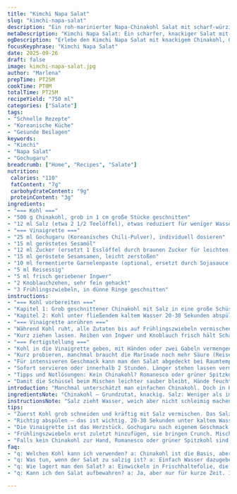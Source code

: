 ```yaml
---
title: "Kimchi Napa Salat"
slug: "kimchi-napa-salat"
description: "Ein roh-marinierter Napa-Chinakohl Salat mit scharf-würziger Gochugaru-Vinaigrette. Das Salz zieht Wasser aus dem Kohl, macht ihn geschmeidig und bereitet ihn optimal vor für das Marinieren. Die Marinade kombiniert süß-scharf, nussig und umami-Noten dank geröstetem Sesamöl, Zucker und fermentierter Garnelenpaste. Frischer Ingwer und Knoblauch sorgen für zusätzliche Würze, während Frühlingszwiebeln Frische und Textur bringen. Der Kohl bleibt knackig, nicht matschig, durch schnelles Abspülen und sanftes Auspressen. Einfach, schnell, intensiv – für die, die mehr als nur Salat wollen."
metaDescription: "Kimchi Napa Salat: Ein scharfer, knackiger Salat mit Gochugaru-Vinaigrette. Fresher Geschmack aus dem asiatischen Raum, einfach zuzubereiten."
ogDescription: "Erlebe den Kimchi Napa Salat mit knackigem Chinakohl, Gochugaru und knackigen Frühlingszwiebeln für ein unverwechselbares Geschmackserlebnis."
focusKeyphrase: "Kimchi Napa Salat"
date: 2025-09-26
draft: false
image: kimchi-napa-salat.jpg
author: "Marlena"
prepTime: PT25M
cookTime: PT0M
totalTime: PT25M
recipeYield: "750 ml"
categories: ["Salate"]
tags:
- "Schnelle Rezepte"
- "Koreanische Küche"
- "Gesunde Beilagen"
keywords:
- "Kimchi"
- "Napa Salat"
- "Gochugaru"
breadcrumb: ["Home", "Recipes", "Salate"]
nutrition: 
 calories: "110"
 fatContent: "7g"
 carbohydrateContent: "9g"
 proteinContent: "3g"
ingredients:
- "=== Kohl ==="
- "500 g Chinakohl, grob in 1 cm große Stücke geschnitten"
- "12 ml Salz (etwa 2 1/2 Teelöffel), etwas reduziert für weniger Wasserverlust"
- "=== Vinaigrette ==="
- "25 ml Gochugaru (Koreanisches Chili-Pulver), individuell dosieren"
- "15 ml geröstetes Sesamöl"
- "12 ml Zucker (ersetzt 1 Esslöffel durch braunen Zucker für leichten Karamellgeschmack)"
- "15 ml geröstete Sesamsamen, leicht zerstoßen"
- "10 ml fermentierte Garnelenpaste (optional, ersetzt durch Sojasauce für Vegetarier)"
- "5 ml Reisessig"
- "5 ml frisch geriebener Ingwer"
- "2 Knoblauchzehen, sehr fein gehackt"
- "3 Frühlingszwiebeln, in dünne Ringe geschnitten"
instructions:
- "=== Kohl vorbereiten ==="
- "Kapitel 1: Grob geschnittener Chinakohl mit Salz in eine große Schüssel geben; Hände eintauchen, kräftig mischen, das Salz soll nicht sporadisch verteilt sein, sondern überall anhaften. Gefühl ist wichtig. Nach 25-35 Minuten wird der Kohl sichtbar schrumpfen, Wasser austreten, Blätter schauen glasig aus. Nicht länger liegen lassen sonst wird matschig – lieber öfter die Textur checken."
- "Kapitel 2: Kohl unter fließendem kaltem Wasser 20-30 Sekunden abspülen. Kurz, stark genug um Salzreste zu entfernen, aber nicht so lange, dass Säure verloren geht. Mit den Händen sanft ausdrücken, nicht auswringen. Ziel: Feuchte, aber nicht wässrige Kohlstücke behalten."
- "=== Vinaigrette anrühren ==="
- "Während Kohl ruht, alle Zutaten bis auf Frühlingszwiebeln vermischen: Gochugaru, Sesamöl, Zucker, Sesamsamen, Garnelenpaste, Reisessig, Ingwer und Knoblauch. Die Garnelenpaste vorher leicht mit warmem Wasser anrühren, damit sie sich besser verteilt. Schmeckt roh knallig und scharf, die süße und nussige Balance ist ausschlaggebend."
- "Kurz ziehen lassen. Reiben von Ingwer und Knoblauch frisch hält Schärfe bei. Dann Frühlingszwiebeln hinzufügen, leichter knackiger Kontrast."
- "=== Fertigstellung ==="
- "Kohl in die Vinaigrette geben, mit Händen oder zwei Gabeln vermengen, bis alle Stücke sichtbar mit Marinade glänzen und eine rote Schicht tragen. Nicht zu fest drücken, Kohl soll nicht brechen."
- "Kurz probieren, manchmal braucht die Marinade noch mehr Säure (Reisessig), Süße oder Schärfe. Kabeljau fingerbreit „Touch-Test“: Kohl noch knackig, leicht biegsam, aber nicht weich. Ein paar Minuten steht er durch, setzt Aromen frei, doch frischknackiger Biss bleibt."
- "Für intensiveren Geschmack kann man den Salat abgedeckt bei Raumtemperatur 10 Minuten ruhen lassen. Danach endgültig rühren, eventuell fein geschnittene frische Chilischote oder geröstete Nori-Streifen hinzufügen – für texturale Überraschungen und extra Tiefgang."
- "Sofort servieren oder innerhalb 2 Stunden. Länger stehen lassen vermeidet man, sonst zu intensiv fermentiert und Kohl viel weicher, verliert die ursprüngliche Frische."
- "Tipps und Notlösungen: Kein Chinakohl? Romanesco oder grüner Spitzkohl funktionieren, allerdings Textur leicht anders. Statt Garnelenpaste Sojasauce oder Miso nehmen, fermentierter Geschmack bleibt, ohne Meeresnoten. Sesamöl darf nicht roh gelassen werden; leichtes Anrösten entfaltet viel Aroma, macht den Unterschied."
- "Damit die Schüssel beim Mischen leichter sauber bleibt, Hände feucht halten und nicht allzu lange auf einmal mischen. Das Kohlwasser aufzubewahren, ist oft eine gute Idee, wenn man den Salat später etwas saurer oder saftiger machen will."
introduction: "Manchmal unterschätzt man einfachen Chinakohl. Doch in Kombination mit der scharfen, süßlichen und umami-intensiven Gochugaru-Vinaigrette entsteht ein vibrierender Salat, der fast an fermentiertes Kimchi erinnert – ohne lange Wartezeit. Das Geheimnis liegt in der Salzbehandlung: nicht zu kurz, nicht zu lang, entsteht der perfekte Biss und zugleich lockert sich der Kohl. Geröstetes Sesamöl, fermentierte Garnelenpaste (ersetzbar), frischer Ingwer und Knoblauch setzen scharfe, würzige Akzente, während Frühlingszwiebeln für Frische und Textur sorgen. Schnell, unkompliziert. Für neugierige Köche, die Geschmack ohne Fermentation suchen."
ingredientsNote: "Chinakohl – Grundzutat, knackig. Salz: Weniger als im Original, um Kohl nicht zu wässrig zu machen. Zucker – brauner Zucker gibt leicht karamelligen Beigeschmack, perfekt zu der Schärfe. Garnelenpaste: Wer Vegetarier ist, einfach Sojasauce oder misoartige Paste verwenden, ähnlicher Umami-Kick. Gochugaru: Achtung mit Dosierung, nicht jeder mag es zu scharf. Sesamöl: Immer geröstet, roh schmeckt schal. Frischer Ingwer und Knoblauch dürfen nicht zu grob gehackt sein, sonst nimmt der Salat eine rohe, harte Schärfe. Frühlingszwiebeln: Super wichtig für Crunch und Farben."
instructionsNote: "Salz zieht Wasser, weich aber nicht schleimig machen. Kohl beobachten, besser zu kurz als zu lang salzen. Abspülen nicht vergessen, sonst zu salzig. Marinade vermischen langsam, damit sich Zucker und Gewürze auflösen, vorm Mischen Frühlingszwiebeln erst zum Schluss. Kohl in Marinade vorsichtig unterheben, kein Zerdrücken. Wer will: kurze Ruhezeit zum Durchziehen – aber nicht zu lange, sonst wird Saures zu dominant und Textur matschig. Sofort servieren für frische knackige Variante, sonst als Beilage zu kräftigen koreanischen Gerichten gut geeignet."
tips:
- "Zuerst Kohl grob schneiden und kräftig mit Salz vermischen. Das Salz zieht Wasser heraus, was Geschmack intensiviert. Augen auf, Struktur der Blätter beobachten. Achte darauf, nicht zu lange zu salzen. Ein idealer Zeitrahmen ist 25-35 Minuten. Kürzer geht, aber dann wird der Kohl nicht geschmeidig genug. Bei längeren Intervallen droht matschige Textur."
- "Richtig abspülen – das ist wichtig. 20-30 Sekunden unter kaltem Wasser reiben, um Salzreste zu entfernen. Achte darauf, nicht länger zu spülen, sonst verliert der Kohl seine frische Säure. Nach dem Abspülen sanft ausdrücken, aber nicht auswringen. Ausdrücken muss vorsichtig sein, Ziel ist eine feuchte, dennoch feste Konsistenz."
- "Die Vinaigrette ist das Herzstück. Gochugaru nach eigenem Geschmack dosieren. Finger gleich reinschmecken, hier hat jeder ein anderes Empfinden für Schärfe. Wenn du eine milde Variante suchst, ersetze etwas mit weniger Gochugaru. Experimentiere mit der Balance zwischen Süße und Schärfe. Brauner Zucker gibt eine schöne Karamellnote. Mehr Süße gefällig? Ein zusätzlicher halber Esslöffel kann helfen."
- "Frühlingszwiebeln erst zuletzt hinzufügen, sie bringen Crunch. Mischen nur sanft. Kohl nicht zerdrücken. Er soll knackig bleiben. 10 Minuten bei Raumtemperatur wirken lassen, um den Geschmack zu intensivieren. Aber dann sofort servieren, sonst wird er sauer. Achte auf die Textur, die muss knackig bleiben!"
- "Falls kein Chinakohl zur Hand, Romanesco oder grüner Spitzkohl sind gute Alternativen. Textur bleibt etwas anders, aber Geschmack ist ebenfalls lecker. Garnelenpaste ist optional. Damit es für Vegetarier passt, einfach Sojasauce oder Miso verwenden. Der Umami-Geschmack bleibt, aber ohne Meeresnoten. Wichtig: Röstung des Sesamöls intensiviert das Aroma enorm."
faq:
- "q: Welchen Kohl kann ich verwenden? a: Chinakohl ist die Basis, aber Romanesco geht auch. Oder grüner Spitzkohl. Textur wird minimal variieren. Immer frisch halten."
- "q: Was tun, wenn der Salat zu salzig ist? a: Einfach Wasser dazugeben oder weniger Garnelenpaste verwenden. Wer das süß-scharfe mag, kann einen Spritzer extra Reisessig hinzufügen - nicht zu viel, es könnte dominieren."
- "q: Wie lagert man den Salat? a: Einwickeln in Frischhaltefolie, die Luft hindert Fermentierung. Am besten bald essen. Danach kann es gehen, aber loses Wasser sammeln?"
- "q: Kann ich den Salat aufbewahren? a: Ja, aber nur für kurze Zeit. Innerhalb von 2 Stunden genießen. Danach leicht sauer. Textur ändert sich schnell. Frisch bleibt immer besser, vor allem für den Biss."

---
```

